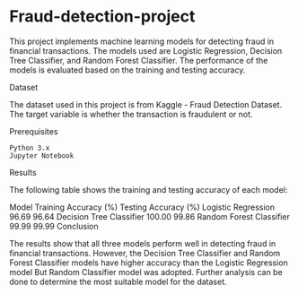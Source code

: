 # Fraud-detection-project

This project implements machine learning models for detecting fraud in financial transactions. The models used are Logistic Regression, Decision Tree Classifier, and Random Forest Classifier. The performance of the models is evaluated based on the training and testing accuracy.

Dataset

The dataset used in this project is from Kaggle - Fraud Detection Dataset. The target variable is whether the transaction is fraudulent or not.

Prerequisites

    Python 3.x
    Jupyter Notebook
    
  Results

The following table shows the training and testing accuracy of each model:

Model	                            Training Accuracy (%)	            Testing Accuracy (%)
Logistic Regression                     	96.69	                            96.64
Decision Tree Classifier	                100.00	                            99.86
Random Forest Classifier	                99.99	                            99.99
Conclusion

The results show that all three models perform well in detecting fraud in financial transactions. However, the Decision Tree Classifier and Random Forest Classifier models have higher accuracy than the Logistic Regression model But Random Classifier model was adopted. Further analysis can be done to determine the most suitable model for the dataset.



